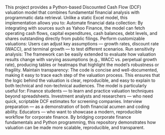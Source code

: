 This project provides a Python-based Discounted Cash Flow (DCF) valuation model that combines fundamental financial analysis with programmatic data retrieval.
Unlike a static Excel model, this implementation allows you to:
Automate financial data collection: By integrating with sources such as Yahoo Finance, the model can fetch operating cash flows, capital expenditures, cash balances, debt levels, and shares outstanding directly from public filings.
Perform customizable valuations: Users can adjust key assumptions — growth rates, discount rate (WACC), and terminal growth — to test different scenarios.
Run sensitivity analysis: The framework can be easily extended to evaluate how valuation results change with varying assumptions (e.g., WACC vs. perpetual growth rate), producing tables or heatmaps that highlight the model’s robustness or fragility.
Maintain transparency: The code is concise and well-documented, making it easy to trace each step of the valuation process. This ensures that the logic behind the valuation is clear, reproducible, and easy to explain to both technical and non-technical audiences.
The model is particularly useful for:
Finance students — to learn and practice valuation techniques beyond spreadsheets.
Investment analysts and researchers — who need quick, scriptable DCF estimates for screening companies.
Interview preparation — as a demonstration of both financial acumen and coding ability.
Educators — who want to showcase a modern, reproducible workflow for corporate finance.
By bridging corporate finance fundamentals and Python programming, this repository demonstrates how valuation can be made more scalable, reproducible, and transparent.
